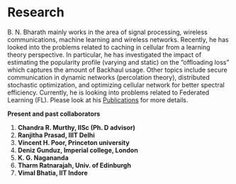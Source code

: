# Research

B. N. Bharath mainly works in the area of signal processing, wireless communications, machine learning and wireless networks. Recently, he has looked into the problems related to caching in cellular from a learning theory perspective. In particular, he has investigated the impact of estimating the popularity profile (varying and static) on the “offloading loss” which captures the amount of Backhaul usage. Other topics include secure communication in dynamic networks (percolation theory), distributed stochastic optimization, and optimizing cellular network for better spectral efficiency. Currently, he is looking into problems related to Federated Learning (FL). Please look at his [Publications]() for more details.

**Present and past collaborators**

1. **Chandra R. Murthy, IISc (Ph. D advisor)**
2. **Ranjitha Prasad, IIIT Delhi**
3. **Vincent H. Poor, Princeton university**
4. **Deniz Gunduz, Imperial college, London**
5. **K. G. Nagananda** 
6. **Tharm Ratnarajah, Univ. of Edinburgh**
7. **Vimal Bhatia, IIT Indore**

